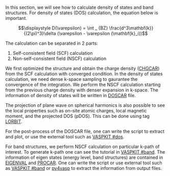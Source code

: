 In this section, we will see how to calculate density of states and band structures. For density of states (DOS) calculation, the equation below is important. 

$$\displaystyle D(\varepsilon) = \int _ {BZ} \frac{d^3\mathbf{k}}{(2\pi)^3}\delta (\varepsilon - \varepsilon (\mathbf{k}_i))$$

The calculation can be separated in 2 parts:

1. Self-consistent field (SCF) calculation
2. Non-self-consistent field (NSCF) calculation


We first optimized the structure and obtain the charge density ([CHGCAR](https://www.vasp.at/wiki/index.php/CHGCAR)) from the SCF calculation with converged condition. 
In the density of states calculation, we need dense k-space sampling to gaurantee the convergence of the integration. 
We perform the NSCF calculation starting from the previous charge density with denser expansion in k-space. The information of density of states will be written in [DOSCAR](https://www.vasp.at/wiki/index.php/DOSCAR) file. 

The projection of plane wave on spherical harmonics is also possible to see the local properties such as on-site atomic charges, local magnetic moment, and the projected DOS (pDOS). This can be done using tag [LORBIT](https://www.vasp.at/wiki/index.php/LORBIT).

For the post-process of the DOSCAR file, one can write the script to extract and plot, or use the external tool such as [VASPKIT #dos](https://vaspkit.com/tutorials.html#density-of-states). 

For band structures, we perform NSCF calculation on particular k-path of interest. To generate k-path one can see the tutorial in [VASPKIT #band](https://vaspkit.com/tutorials.html#band-structure). The information of eigen states (energy level, band structures) are contained in [EIGENVAL](https://www.vasp.at/wiki/index.php/EIGENVAL) and [PROCAR](https://www.vasp.at/wiki/index.php/PROCAR). One can write the script or use external tool such as [VASPKIT #band](https://vaspkit.com/tutorials.html#band-structure) or [py4vasp](https://www.vasp.at/py4vasp/latest/) to extract the information from output files.